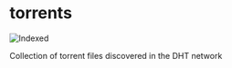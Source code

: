 torrents 
========
![Indexed](https://img.shields.io/badge/indexed-221195-blue)

Collection of torrent files discovered in the DHT network
